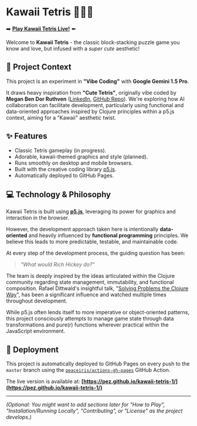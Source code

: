 # Kawaii Tetris 🧸🧱✨

➡️ **[Play Kawaii Tetris Live!](https://pez.github.io/kawaii-tetris-1/)** ⬅️

Welcome to **Kawaii Tetris** - the classic block-stacking puzzle game you know and love, but infused with a *super cute* aesthetic!

## 🧪 Project Context

This project is an experiment in **"Vibe Coding"** with **Google Gemini 1.5 Pro**.

It draws heavy inspiration from **"Cute Tetris"**, originally vibe coded by **Megan Ben Dor Ruthven** ([LinkedIn](https://www.linkedin.com/in/maruthven/), [GitHub Repo](https://github.com/mbdr-byte/ai-code)). We're exploring how AI collaboration can facilitate development, particularly using functional and data-oriented approaches inspired by Clojure principles within a p5.js context, aiming for a "Kawaii" aesthetic twist.

## ✨ Features

*   Classic Tetris gameplay (in progress).
*   Adorable, kawaii-themed graphics and style (planned).
*   Runs smoothly on desktop and mobile browsers.
*   Built with the creative coding library [p5.js](https://p5js.org/).
*   Automatically deployed to GitHub Pages.

## 💻 Technology & Philosophy

Kawaii Tetris is built using **[p5.js](https://p5js.org/)**, leveraging its power for graphics and interaction in the browser.

However, the development approach taken here is intentionally **data-oriented** and heavily influenced by **functional programming** principles. We believe this leads to more predictable, testable, and maintainable code.

At every step of the development process, the guiding question has been:

> *"What would Rich Hickey do?"*

The team is deeply inspired by the ideas articulated within the Clojure community regarding state management, immutability, and functional composition. Rafael Dittwald's insightful talk, "[Solving Problems the Clojure Way](https://www.youtube.com/watch?v=vK1DazRK_a0)", has been a significant influence and watched multiple times throughout development.

While p5.js often lends itself to more imperative or object-oriented patterns, this project consciously attempts to manage game state through data transformations and pure(r) functions wherever practical within the JavaScript environment.

## 🚀 Deployment

This project is automatically deployed to GitHub Pages on every push to the `master` branch using the [`peaceiris/actions-gh-pages`](https://github.com/peaceiris/actions-gh-pages) GitHub Action.

The live version is available at: **[https://pez.github.io/kawaii-tetris-1/](https://pez.github.io/kawaii-tetris-1/)**

---

_(Optional: You might want to add sections later for "How to Play", "Installation/Running Locally", "Contributing", or "License" as the project develops.)_